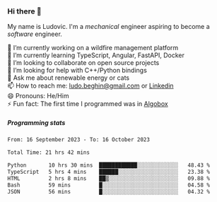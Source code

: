 ### Hi there 👋

My name is Ludovic. I'm a *mechanical* engineer aspiring to become a *software* engineer.

 🔭 I’m currently working on a wildfire management platform<br/>
 🌱 I’m currently learning TypeScript, Angular, FastAPI, Docker<br/>
 👯 I’m looking to collaborate on open source projects<br/>
 🤔 I’m looking for help with C++/Python bindings<br/>
 💬 Ask me about renewable energy or cats<br/>
 📫 How to reach me: ludo.beghin@gmail.com or [Linkedin](https://www.linkedin.com/in/ludovic-beghin/)<br/>
 😄 Pronouns: He/Him<br/>
 ⚡ Fun fact: The first time I programmed was in [Algobox](https://fr.wikipedia.org/wiki/Algobox)<br/>

##### Programming stats
<!--START_SECTION:waka-->

```txt
From: 16 September 2023 - To: 16 October 2023

Total Time: 21 hrs 42 mins

Python       10 hrs 30 mins  ████████████░░░░░░░░░░░░░   48.43 %
TypeScript   5 hrs 4 mins    ██████░░░░░░░░░░░░░░░░░░░   23.38 %
HTML         2 hrs 8 mins    ██▒░░░░░░░░░░░░░░░░░░░░░░   09.88 %
Bash         59 mins         █░░░░░░░░░░░░░░░░░░░░░░░░   04.58 %
JSON         56 mins         █░░░░░░░░░░░░░░░░░░░░░░░░   04.32 %
```

<!--END_SECTION:waka-->
